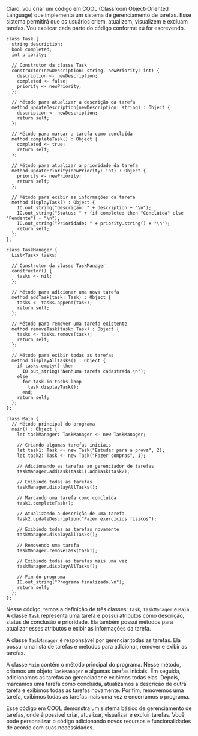 Claro, vou criar um código em COOL (Classroom Object-Oriented Language) que implementa um sistema de gerenciamento de tarefas. Esse sistema permitirá que os usuários criem, atualizem, visualizem e excluam tarefas. Vou explicar cada parte do código conforme eu for escrevendo.

```cool
class Task {
  string description;
  bool completed;
  int priority;

  // Construtor da classe Task
  constructor(newDescription: string, newPriority: int) {
    description <- newDescription;
    completed <- false;
    priority <- newPriority;
  };

  // Método para atualizar a descrição da tarefa
  method updateDescription(newDescription: string) : Object {
    description <- newDescription;
    return self;
  };

  // Método para marcar a tarefa como concluída
  method completeTask() : Object {
    completed <- true;
    return self;
  };

  // Método para atualizar a prioridade da tarefa
  method updatePriority(newPriority: int) : Object {
    priority <- newPriority;
    return self;
  };

  // Método para exibir as informações da tarefa
  method displayTask() : Object {
    IO.out_string("Descrição: " + description + "\n");
    IO.out_string("Status: " + (if completed then "Concluída" else "Pendente") + "\n");
    IO.out_string("Prioridade: " + priority.string() + "\n");
    return self;
  };
};

class TaskManager {
  List<Task> tasks;

  // Construtor da classe TaskManager
  constructor() {
    tasks <- nil;
  };

  // Método para adicionar uma nova tarefa
  method addTask(task: Task) : Object {
    tasks <- tasks.append(task);
    return self;
  };

  // Método para remover uma tarefa existente
  method removeTask(task: Task) : Object {
    tasks <- tasks.remove(task);
    return self;
  };

  // Método para exibir todas as tarefas
  method displayAllTasks() : Object {
    if tasks.empty() then
      IO.out_string("Nenhuma tarefa cadastrada.\n");
    else
      for task in tasks loop
        task.displayTask();
      end;
    return self;
  };
};

class Main {
  // Método principal do programa
  main() : Object {
    let taskManager: TaskManager <- new TaskManager;

    // Criando algumas tarefas iniciais
    let task1: Task <- new Task("Estudar para a prova", 2);
    let task2: Task <- new Task("Fazer compras", 1);

    // Adicionando as tarefas ao gerenciador de tarefas
    taskManager.addTask(task1).addTask(task2);

    // Exibindo todas as tarefas
    taskManager.displayAllTasks();

    // Marcando uma tarefa como concluída
    task1.completeTask();

    // Atualizando a descrição de uma tarefa
    task2.updateDescription("Fazer exercícios físicos");

    // Exibindo todas as tarefas novamente
    taskManager.displayAllTasks();

    // Removendo uma tarefa
    taskManager.removeTask(task1);

    // Exibindo todas as tarefas mais uma vez
    taskManager.displayAllTasks();

    // Fim do programa
    IO.out_string("Programa finalizado.\n");
    return self;
  };
};
```

Nesse código, temos a definição de três classes: `Task`, `TaskManager` e `Main`. A classe `Task` representa uma tarefa e possui atributos como descrição, status de conclusão e prioridade. Ela também possui métodos para atualizar esses atributos e exibir as informações da tarefa.

A classe `TaskManager` é responsável por gerenciar todas as tarefas. Ela possui uma lista de tarefas e métodos para adicionar, remover e exibir as tarefas.

A classe `Main` contém o método principal do programa. Nesse método, criamos um objeto `TaskManager` e algumas tarefas iniciais. Em seguida, adicionamos as tarefas ao gerenciador e exibimos todas elas. Depois, marcamos uma tarefa como concluída, atualizamos a descrição de outra tarefa e exibimos todas as tarefas novamente. Por fim, removemos uma tarefa, exibimos todas as tarefas mais uma vez e encerramos o programa.

Esse código em COOL demonstra um sistema básico de gerenciamento de tarefas, onde é possível criar, atualizar, visualizar e excluir tarefas. Você pode personalizar o código adicionando novos recursos e funcionalidades de acordo com suas necessidades.